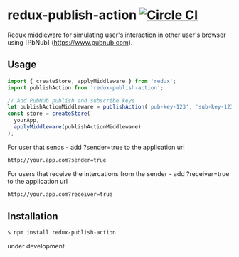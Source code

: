 # redux-publish-action [![Circle CI](https://circleci.com/gh/oriweingart/redux-publish-action/tree/master.svg?style=shield)](https://circleci.com/gh/oriweingart/redux-publish-action/tree/master)

Redux [middleware](http://redux.js.org/docs/advanced/Middleware.html) for simulating user's interaction in other user's browser using [PbNub] (https://www.pubnub.com).

## Usage

```js
import { createStore, applyMiddleware } from 'redux';
import publishAction from 'redux-publish-action';

// Add PubNub publish and subscribe keys
let publishActionMiddleware = publishAction('pub-key-123', 'sub-key-123');
const store = createStore(
  yourApp,
  applyMiddleware(publishActionMiddleware)
);
```
For user that sends - add ?sender=true to the application url
```bash
http://your.app.com?sender=true
```
For users that receive the intercations from the sender - add ?receiver=true to the application url
```bash
http://your.app.com?receiver=true
```

## Installation

```bash
$ npm install redux-publish-action
```

under development
